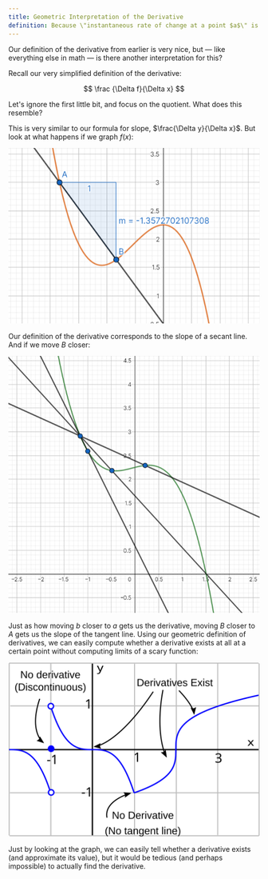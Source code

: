 ```yaml
---
title: Geometric Interpretation of the Derivative
definition: Because \"instantaneous rate of change at a point $a$\" is too much of an oxymoron.
---
```


Our definition of the derivative from earlier is very nice, but — like everything else in math — is there another interpretation for this?

Recall our very simplified definition of the derivative:

$$
\frac {\Delta f}{\Delta x}
$$

Let's ignore the first little bit, and focus on the quotient. What does this resemble?

This is very similar to our formula for slope, $\frac{\Delta y}{\Delta x}$​. But look at what happens if we graph $f(x)$:

![slope](img/slope.png)

Our definition of the derivative corresponds to the slope of a secant line. And if we move $B$ closer:

![Moving closer and closer](img/closerandcloser.png)

Just as how moving $b$ closer to $a$ gets us the derivative, moving $B$ closer to $A$ gets us the slope of the tangent line. Using our geometric definition of derivatives, we can easily compute whether a derivative exists at all at a certain point without computing limits of a scary function:

![Derivatives](img/derivatives.svg)

Just by looking at the graph, we can easily tell whether a derivative exists (and approximate its value), but it would be tedious (and perhaps impossible) to actually find the derivative.
